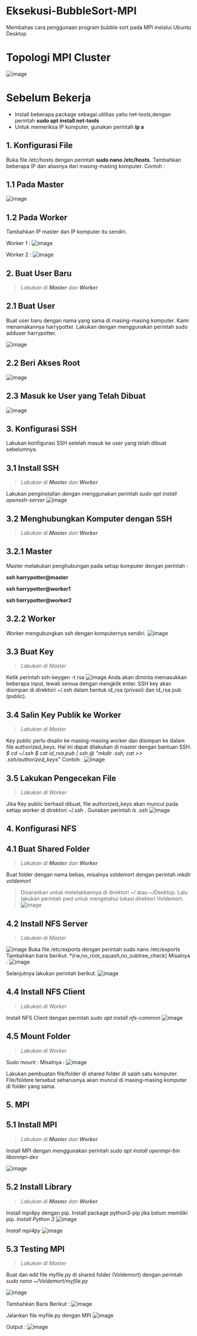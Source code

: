# Eksekusi-BubbleSort-MPI
Membahas cara penggunaan program bubble sort pada MPI melalui Ubuntu Desktop

# Topologi MPI Cluster

![image](https://github.com/intnprmtahti/Eksekusi-BubbleSort---MPI/assets/150001747/ca3bc32d-e996-4fe7-be33-6f835eaade04)

# Sebelum Bekerja
- Install beberapa package sebagai utilitas yaitu net-tools,dengan perintah **sudo apt install net-tools**
-	Untuk memeriksa IP komputer, gunakan perintah **ip a**

## 1. Konfigurasi File
Buka file /etc/hosts dengan perintah **sudo nano /etc/hosts.** Tambahkan beberapa IP dan aliasnya dari masing-masing komputer. Contoh :
## 1.1 Pada Master

![image](https://github.com/intnprmtahti/Eksekusi-BubbleSort---MPI/assets/150001747/931f6700-347b-40c0-81cc-580051d145c4)

## 1.2 Pada Worker
Tambahkan IP master dan IP komputer itu sendiri.

Worker 1 :
![image](https://github.com/intnprmtahti/Eksekusi-BubbleSort---MPI/assets/150001747/cf8ec4c1-61ac-42a0-b99a-d155cb010024)

Worker 2 :
![image](https://github.com/intnprmtahti/Eksekusi-BubbleSort---MPI/assets/150001747/a3d93fb1-46e4-4250-be5e-85200e575df5)

## 2. Buat User Baru
>*Lakukan di **Master** dan **Worker***
## 2.1 Buat User <br>
Buat user baru dengan nama yang sama di masing-masing komputer. Kami menamakannya harrypotter. Lakukan dengan menggunakan perintah sudo adduser harrypotter.

![image](https://github.com/intnprmtahti/Eksekusi-BubbleSort---MPI/assets/150001747/4e23e64b-9604-41e6-bc10-4215580ec1bd)
## 2.2 Beri Akses Root <br>
![image](https://github.com/intnprmtahti/Eksekusi-BubbleSort---MPI/assets/150001747/5126481f-4711-41c4-84c6-09f3c9e23fe6)
## 2.3 Masuk ke User yang Telah Dibuat
![image](https://github.com/intnprmtahti/Eksekusi-BubbleSort---MPI/assets/150001747/ca303f28-71c8-455a-8e0e-91fe1edaadc3)

## 3. Konfigurasi SSH
Lakukan konfigurasi SSH setelah masuk ke user yang telah dibuat sebelumnya.

## 3.1 Install SSH
>*Lakukan di **Master** dan **Worker***

Lakukan penginstallan dengan menggunakan perintah *sudo apt install openssh-server*
![image](https://github.com/intnprmtahti/Eksekusi-BubbleSort---MPI/assets/150001747/8bb121a6-1081-4256-9a38-9feafc332455)

## 3.2 Menghubungkan Komputer dengan SSH
>*Lakukan di **Master** dan **Worker***
## 3.2.1 Master
Master melakukan penghubungan pada setiap komputer dengan perintah :

**ssh harrypotter@master**

**ssh harrypotter@worker1**

**ssh harrypotter@worker2**

## 3.2.2 Worker
Worker mengubungkan ssh dengan komputernya sendiri.
![image](https://github.com/intnprmtahti/Eksekusi-BubbleSort---MPI/assets/150001747/7dd52760-29e8-4de8-8d20-88443356536b)

## 3.3 Buat Key
>*Lakukan di Master*

Ketik perintah ssh-keygen -t rsa
![image](https://github.com/intnprmtahti/Eksekusi-BubbleSort---MPI/assets/150001747/8bdc0293-82e6-43b6-bd89-0b19fa58a69e)
Anda akan diminta memasukkan beberapa input, lewati semua dengan mengklik enter.
SSH key akan disimpan di direktori ~/.ssh dalam bentuk id_rsa (privasi) dan id_rsa.pub (public).

## 3.4 Salin Key Publik ke Worker
>*Lakukan di Master*

Key public perlu disalin ke masing-masing worker dan disimpan ke dalam file authorized_keys. Hal ini dapat dilakukan di master dengan bantuan SSH.
*$ cd ~/.ssh
$ cat id_rsa.pub | ssh <nama user>@<host> “mkdir .ssh; cat >> .ssh/authorized_keys”*
Contoh :
![image](https://github.com/intnprmtahti/Eksekusi-BubbleSort---MPI/assets/150001747/da204a7f-2feb-456b-81da-e0bcbe264881)

## 3.5 Lakukan Pengecekan File
>*Lakukan di Worker*

Jika Key public berhasil dibuat, file authorized_keys akan muncul pada setiap worker di direktori ~/.ssh .
Gunakan perintah *ls .ssh*
![image](https://github.com/intnprmtahti/Eksekusi-BubbleSort---MPI/assets/150001747/0fe6a019-f954-43d1-8508-e77b6f37b3db)

## 4. Konfigurasi NFS
## 4.1 Buat Shared Folder
>*Lakukan di **Master** dan **Worker***

Buat folder dengan nama bebas, misalnya voldemort dengan perintah *mkdir voldemort*
>Disarankan untuk meletakkannya di  direktori ~/ atau ~/Desktop. Lalu lakukan perintah pwd untuk mengetahui lokasi direktori Voldemort.
![image](https://github.com/intnprmtahti/Eksekusi-BubbleSort---MPI/assets/150001747/8f1bed78-a948-4b8f-bc6c-58914133b028)

## 4.2 Install NFS Server
>*Lakukan di Master*

![image](https://github.com/intnprmtahti/Eksekusi-BubbleSort---MPI/assets/150001747/a698ed8f-f4c7-4cfe-8679-ea97756016a1)
Buka file /etc/exports dengan perintah sudo nano /etc/exports
Tambahkan baris berikut.
<shared folder> *(rw,no_root_squash,no_subtree_check)
Misalnya : 
![image](https://github.com/intnprmtahti/Eksekusi-BubbleSort---MPI/assets/150001747/5ea86a9f-9a00-4bda-8d06-69d85d906fc7)

Selanjutnya lakukan perintah berikut.
![image](https://github.com/intnprmtahti/Eksekusi-BubbleSort---MPI/assets/150001747/002e40f8-bba3-40b2-bcb4-dbf4e21b4eb7)

## 4.4 Install NFS Client
>*Lakukan di Worker*

Install NFS Client dengan perintah *sudo apt install nfs-common*
![image](https://github.com/intnprmtahti/Eksekusi-BubbleSort---MPI/assets/150001747/82f0d848-98de-4e12-9256-2431d2127ec2)

## 4.5 Mount Folder
>*Lakukan di Worker*

Sudo mount <server host>:<shared foler di server> <shared folder di client>
Misalnya :
![image](https://github.com/intnprmtahti/Eksekusi-BubbleSort---MPI/assets/150001747/59de037c-99eb-4b55-b1ff-90f7d63ebb11)

Lakukan pembuatan file/folder di shared folder di salah satu komputer. File/foldere tersebut seharusnya akan muncul di masing-masing komputer di folder yang sama.

## 5. MPI
## 5.1 Install MPI
>*Lakukan di **Master** dan **Worker***

Install MPI dengan menggunakan perintah *sudo apt install openmpi-bin libonmpi-dev*

![image](https://github.com/intnprmtahti/Eksekusi-BubbleSort---MPI/assets/150001747/b832c29e-67e9-4a92-add2-9186f265e191)

## 5.2 Install Library
>*Lakukan di **Master** dan **Worker***

Install mpi4py dengan pip. Install package python3-pip jika belum memiliki pip.
*Install Python 3*
![image](https://github.com/intnprmtahti/Eksekusi-BubbleSort---MPI/assets/150001747/92f03d15-f559-4c12-bdc6-78aae270439f)

*Install mpi4py*
![image](https://github.com/intnprmtahti/Eksekusi-BubbleSort---MPI/assets/150001747/0b1cb117-0b52-48e0-a8e6-82943556892b)

## 5.3 Testing MPI
>*Lakukan di Master*

Buat dan edit file myfile.py di shared folder (Voldemort) dengan perintah *sudo nano ~/Voldemort/myfile.py*

![image](https://github.com/intnprmtahti/Eksekusi-BubbleSort---MPI/assets/150001747/5800ae76-d806-4502-b645-656bb6cf4059)

Tambahkan Baris Berikut :
![image](https://github.com/intnprmtahti/Eksekusi-BubbleSort---MPI/assets/150001747/765e1db0-db77-4b72-8523-a643d4dc3e97)

Jalankan file myfile.py dengan MPI
![image](https://github.com/intnprmtahti/Eksekusi-BubbleSort---MPI/assets/150001747/88493a21-eb9a-461b-830d-4ddc259abf5a)

Output :
![image](https://github.com/intnprmtahti/Eksekusi-BubbleSort---MPI/assets/150001747/0bbcee46-ffaf-4dea-a27e-adcada6a32c2)
